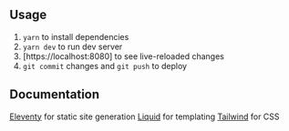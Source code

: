 ## Usage

1. `yarn` to install dependencies
2. `yarn dev` to run dev server
3. [https://localhost:8080] to see live-reloaded changes
4. `git commit` changes and `git push` to deploy

## Documentation

[Eleventy](https://www.11ty.dev/) for static site generation
[Liquid](https://shopify.github.io/liquid/) for templating
[Tailwind](https://tailwindcss.com/) for CSS